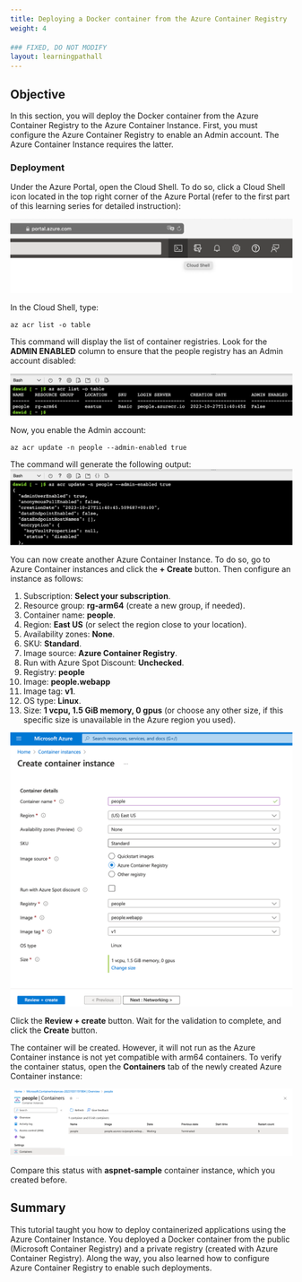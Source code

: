 ```yaml
---
title: Deploying a Docker container from the Azure Container Registry
weight: 4

### FIXED, DO NOT MODIFY
layout: learningpathall
---
```


## Objective
In this section, you will deploy the Docker container from the Azure Container Registry to the Azure Container Instance. First, you must configure the Azure Container Registry to enable an Admin account. The Azure Container Instance requires the latter. 

### Deployment
Under the Azure Portal, open the Cloud Shell. To do so, click a Cloud Shell icon located in the top right corner of the Azure Portal (refer to the first part of this learning series for detailed instruction):

![Azure#left](figures/09.png)

In the Cloud Shell, type:
```console
az acr list -o table
```

This command will display the list of container registries. Look for the **ADMIN ENABLED** column to ensure that the people registry has an Admin account disabled:

![Azure#left](figures/10.png)

Now, you enable the Admin account:

```console
az acr update -n people --admin-enabled true
```

The command will generate the following output:
![Azure#left](figures/11.png)

You can now create another Azure Container Instance. To do so, go to Azure Container instances and click the **+ Create** button. Then configure an instance as follows:
1.	Subscription: **Select your subscription**.
2.	Resource group: **rg-arm64** (create a new group, if needed).
3.	Container name: **people**.
4.	Region: **East US** (or select the region close to your location).
5.	Availability zones: **None**.
6.	SKU: **Standard**.
7.	Image source: **Azure Container Registry**.
8.	Run with Azure Spot Discount: **Unchecked**.
9.	Registry: **people**
10.	Image: **people.webapp**
11.	Image tag: **v1**.
12.	OS type: **Linux**.
13.	Size: **1 vcpu, 1.5 GiB memory, 0 gpus** (or choose any other size, if this specific size is unavailable in the Azure region you used).

![Azure#left](figures/12.png)

Click the **Review + create** button. Wait for the validation to complete, and click the **Create** button.

The container will be created. However, it will not run as the Azure Container instance is not yet compatible with arm64 containers. To verify the container status, open the **Containers** tab of the newly created Azure Container instance:

![Azure#left](figures/13.png)

Compare this status with **aspnet-sample** container instance, which you created before.

## Summary
This tutorial taught you how to deploy containerized applications using the Azure Container Instance. You deployed a Docker container from the public (Microsoft Container Registry) and a private registry (created with Azure Container Registry). Along the way, you also learned how to configure Azure Container Registry to enable such deployments.
